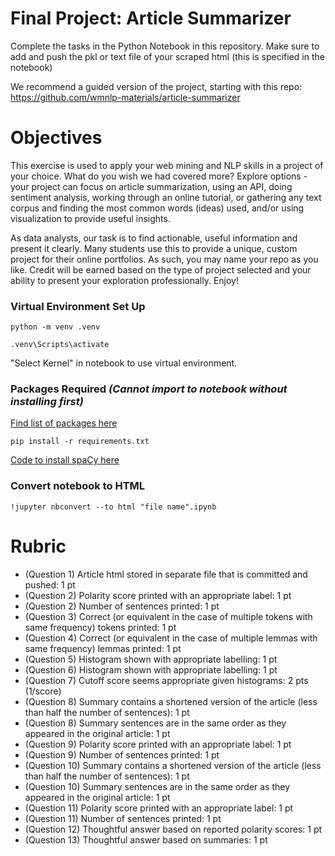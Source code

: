 # Final Project: Article Summarizer

Complete the tasks in the Python Notebook in this repository.
Make sure to add and push the pkl or text file of your scraped html (this is specified in the notebook)

We recommend a guided version of the project, starting with this repo: https://github.com/wmnlp-materials/article-summarizer

# Objectives

This exercise is used to apply your web mining and NLP skills in a project of your choice. What do you wish we had covered more?  Explore options - your project can focus on article summarization, using an API, doing sentiment analysis, working through an online tutorial, or gathering any text corpus and finding the most common words (ideas) used, and/or using visualization to provide useful insights. 

As data analysts, our task is to find actionable, useful information and present it clearly. Many students use this to provide a unique, custom project for their online portfolios. As such, you may name your repo as you like. Credit will be earned based on the type of project selected and your ability to present your exploration professionally. Enjoy! 

### Virtual Environment Set Up

```python -m venv .venv```

```.venv\Scripts\activate```

"Select Kernel" in notebook to use virtual environment.

### Packages Required *(Cannot import to notebook without installing first)*

[Find list of packages here](https://github.com/Bdowdle4/bd-article-summarizer/blob/main/requirements.txt)

```pip install -r requirements.txt```

[Code to install spaCy here](https://spacy.io/usage)

### Convert notebook to HTML

```!jupyter nbconvert --to html "file name".ipynb```

# Rubric

* (Question 1) Article html stored in separate file that is committed and pushed: 1 pt
* (Question 2) Polarity score printed with an appropriate label: 1 pt
* (Question 2) Number of sentences printed: 1 pt
* (Question 3) Correct (or equivalent in the case of multiple tokens with same frequency) tokens printed: 1 pt
* (Question 4) Correct (or equivalent in the case of multiple lemmas with same frequency) lemmas printed: 1 pt
* (Question 5) Histogram shown with appropriate labelling: 1 pt
* (Question 6) Histogram shown with appropriate labelling: 1 pt
* (Question 7) Cutoff score seems appropriate given histograms: 2 pts (1/score)
* (Question 8) Summary contains a shortened version of the article (less than half the number of sentences): 1 pt
* (Question 8) Summary sentences are in the same order as they appeared in the original article: 1 pt
* (Question 9) Polarity score printed with an appropriate label: 1 pt
* (Question 9) Number of sentences printed: 1 pt
* (Question 10) Summary contains a shortened version of the article (less than half the number of sentences): 1 pt
* (Question 10) Summary sentences are in the same order as they appeared in the original article: 1 pt
* (Question 11) Polarity score printed with an appropriate label: 1 pt
* (Question 11) Number of sentences printed: 1 pt
* (Question 12) Thoughtful answer based on reported polarity scores: 1 pt
* (Question 13) Thoughtful answer based on summaries: 1 pt
